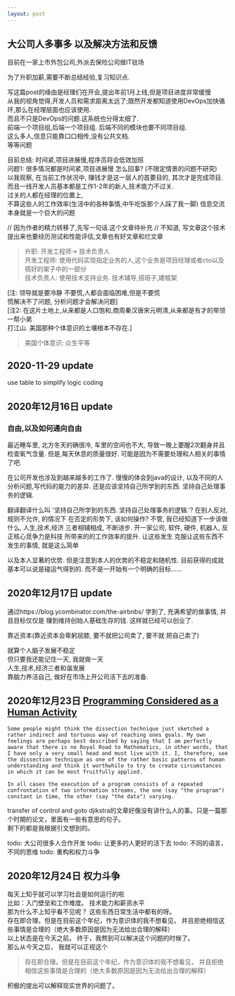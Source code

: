 ```yaml
---
layout: post
---
```

## 大公司人多事多 以及解决方法和反馈
目前在一家上市外包公司,外派去保险公司做IT驻场

为了升职加薪,需要不断总结经验,复习知识点.

写这篇post的缘由是经理们在开会,提出年前1月上线,但是项目进度非常缓慢  
从我的视角觉得,开发人员和需求距离太远了;既然开发都知道使用DevOps加快循环,那么在经理层面也应该使用.  
而且不只是DevOps的问题.这系统也分得太细了.  
前端一个项目组,后端一个项目组. 后端不同的模块也要不同项目组.  
这么多人,信息只能靠口口相传,没有公共文档.  
等等问题  

目前总结: 时间紧,项目进展慢,程序员将会低效加班  
问题1: 很多情况都是时间紧,项目进展慢 怎么回事? (不限定情景的问题不研究)  
以我观察, 在当前工作状况中, 赚钱才是这一层人的首要目的, 其次才是完成项目.  
而且一线开发人员基本都是工作1-2年的新人,技术能力不过关.  
过关的人都在经理的位置上,  
不算这些人的工作效率(生活中的各种事情,中午吃饭那个人踩了我一脚)
信息交流本身就是一个巨大的问题

// 因为作者的精力转移了,先写一句话.这个文章待补充
// 不知道, 写文章这个技术提出来也要经历测试和性能评估,文章也有好文章和烂文章

> 升职: 开发工程师-> 技术负责人  
> 开发工程师: 使用代码实现指定业务的人,这个业务是项目经理或者cto以及搭好的架子中的一部分  
> 技术负责人: 使用技术支持业务. 技术辅导,搭班子,建框架  


[注: 领导就是要冷静 不要慌,人都会面临困难,但是不要慌  
慌解决不了问题, 分析问题才会解决问题]  
[注2: 在这片土地上,从来都是人口饱和,商周秦汉唐宋元明清,从来都是有才的带领一帮小弟  
打江山. 美国那种个体意识的土壤根本不存在.]
> 美国个体意识: 众生平等 

## 2020-11-29 update
use table to simplify logic coding

## 2020年12月16日 update
### 自由,以及如何通向自由
最近睡车里, 北方冬天的确很冷, 车里的空间也不大,
导致一晚上要醒2次翻身并且检查氧气含量.
但是,每天休息的质量很好. 可能是因为不需要处理和人相关的事情了吧.

在公司开发也涉及到越来越多的工作了.
慢慢的体会到java的设计, 以及不同的人分析问题,写代码的能力的差异.
还是应该坚持自己所学到的东西. 坚持自己处理事务的逻辑.

翻译翻译什么叫 '坚持自己所学到的东西. 坚持自己处理事务的逻辑.'?
在别人反对,规则不允许, 的情况下 在否定的形势下, 该如何操作?
不管, 我已经知道下一步该做什么,
人生,技术,经济 三者相辅相成, 不断进步.
开一家公司, 软件, 硬件, 机器人, 反正核心竞争力是科技
所带来的的工作效率的提升.
让这些发生
克服让这些东西不发生的事情,
就是这么简单

以及本人显著的优势. 
但是注意到本人的优势的不稳定和随机性. 
目前获得的成就基本可以说是碰运气得到的.
而不是一开始有一个明确的目标......

## 2020年12月17日 update
通过https://blog.ycombinator.com/the-airbnbs/
学到了, 充满希望的做事情, 
并且目标仅仅是 赚到维持创始人基础生存的钱.
这样就已经可以创业了.

靠近资本(靠近资本会卑躬屈膝, 要不就把公司卖了, 要不就
把自己卖了)

就算个人脑子发展不稳定  
但只要我还能记住一天, 我就做一天  
人生,技术,经济三者和谐发展  
靠脑力养活自己, 做好在市场上开公司活下去的准备.  

## 2020年12月23日 [Programming Considered as a Human Activity](https://www.cs.utexas.edu/~EWD/transcriptions/EWD01xx/EWD117.html)
```text
Some people might think the dissection technique just sketched a rather indirect and tortuous way of reaching ones goals. My own feelings are perhaps best described by saying that I am perfectly aware that there is no Royal Road to Mathematics, in other words, that I have only a very small head and must live with it. I, therefore, see the dissection technique as one of the rather basic patterns of human understanding and think it worthwhile to try to create circumstances in which it can be most fruitfully applied.
```
```text
In all cases the execution of a program consists of a repeated confrontation of two information streams, the one (say "the program") constant in time, the other (say "the data") varying. 
```
transfer of control and goto
djikstra的文章好像没有讲什么人的事。只是一篇那个时期的论文，里面有一些有意思的句子。  
剩下的都是我根据引文想到的。  


todo: 大公司很多人合作开发
todo: 让更多的人更好的活下去
todo: 不同的语言，不同的思维
todo: 重构和权力斗争

## 2020年12月24日 权力斗争
每天上知乎就可以学习社会是如何运行的啦  
比如：入门壁垒和工作难度。 技术能力和薪资水平  
那为什么不上知乎看不见呢？ 这些东西日常生活中都有的呀。  
存在即合理。但是在目前这个年纪，作为意识体的我不想看见，
并且拒绝相信这些事情是合理的（绝大多数原因是因为无法给出合理的解释）  
以上状态是在今天之前。 终于，我熬到可以解决这个问题的时候了。  
那么从今天之后， 我就可以正视这个
> 存在即合理。但是在目前这个年纪，作为意识体的我不想看见，
  并且拒绝相信这些事情是合理的（绝大多数原因是因为无法给出合理的解释）  

积极的提出可以解释现实世界的问题了。